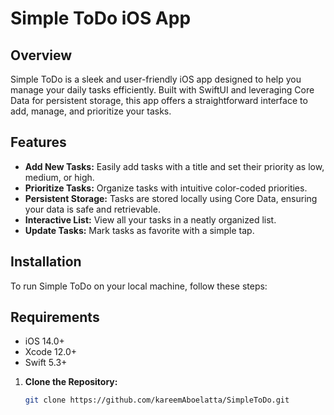 

# Simple ToDo iOS App

## Overview
Simple ToDo is a sleek and user-friendly iOS app designed to help you manage your daily tasks efficiently. Built with SwiftUI and leveraging Core Data for persistent storage, this app offers a straightforward interface to add, manage, and prioritize your tasks.

## Features
- **Add New Tasks:** Easily add tasks with a title and set their priority as low, medium, or high.
- **Prioritize Tasks:** Organize tasks with intuitive color-coded priorities.
- **Persistent Storage:** Tasks are stored locally using Core Data, ensuring your data is safe and retrievable.
- **Interactive List:** View all your tasks in a neatly organized list.
- **Update Tasks:** Mark tasks as favorite with a simple tap.

## Installation
To run Simple ToDo on your local machine, follow these steps:


## Requirements

- iOS 14.0+
- Xcode 12.0+
- Swift 5.3+


1. **Clone the Repository:**
   ```bash
   git clone https://github.com/kareemAboelatta/SimpleToDo.git
   ```
   
   
   
   



